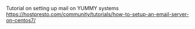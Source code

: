 Tutorial on setting up mail on YUMMY systems
https://hostpresto.com/community/tutorials/how-to-setup-an-email-server-on-centos7/


